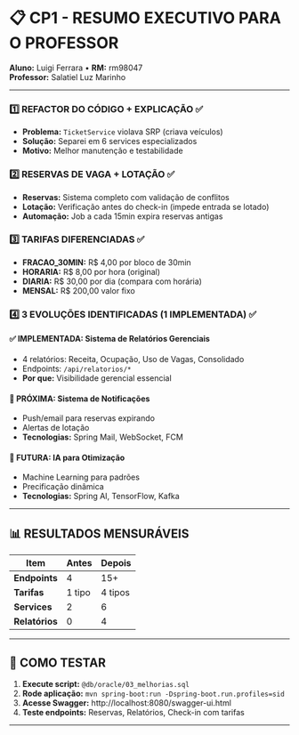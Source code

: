 # 📋 CP1 - RESUMO EXECUTIVO PARA O PROFESSOR

**Aluno:** Luigi Ferrara • **RM:** rm98047  
**Professor:** Salatiel Luz Marinho

---



### **1️⃣ REFACTOR DO CÓDIGO + EXPLICAÇÃO** ✅
- **Problema:** `TicketService` violava SRP (criava veículos)
- **Solução:** Separei em 6 services especializados
- **Motivo:** Melhor manutenção e testabilidade

### **2️⃣ RESERVAS DE VAGA + LOTAÇÃO** ✅
- **Reservas:** Sistema completo com validação de conflitos
- **Lotação:** Verificação antes do check-in (impede entrada se lotado)
- **Automação:** Job a cada 15min expira reservas antigas

### **3️⃣ TARIFAS DIFERENCIADAS** ✅
- **FRACAO_30MIN:** R$ 4,00 por bloco de 30min
- **HORARIA:** R$ 8,00 por hora (original)
- **DIARIA:** R$ 30,00 por dia (compara com horária)
- **MENSAL:** R$ 200,00 valor fixo

### **4️⃣ 3 EVOLUÇÕES IDENTIFICADAS (1 IMPLEMENTADA)** ✅

#### **✅ IMPLEMENTADA: Sistema de Relatórios Gerenciais**
- 4 relatórios: Receita, Ocupação, Uso de Vagas, Consolidado
- Endpoints: `/api/relatorios/*`
- **Por que:** Visibilidade gerencial essencial

#### **🔄 PRÓXIMA: Sistema de Notificações**  
- Push/email para reservas expirando
- Alertas de lotação
- **Tecnologias:** Spring Mail, WebSocket, FCM

#### **🚀 FUTURA: IA para Otimização**
- Machine Learning para padrões
- Precificação dinâmica
- **Tecnologias:** Spring AI, TensorFlow, Kafka

---

## 📊 **RESULTADOS MENSURÁVEIS**

| **Item** | **Antes** | **Depois** | 
|----------|-----------|------------
| **Endpoints** | 4 | 15+ |
| **Tarifas** | 1 tipo | 4 tipos |
| **Services** | 2 | 6 |
| **Relatórios** | 0 | 4 |

---

## 🚀 **COMO TESTAR**

1. **Execute script:** `@db/oracle/03_melhorias.sql`
2. **Rode aplicação:** `mvn spring-boot:run -Dspring-boot.run.profiles=sid`
3. **Acesse Swagger:** http://localhost:8080/swagger-ui.html
4. **Teste endpoints:** Reservas, Relatórios, Check-in com tarifas

---



